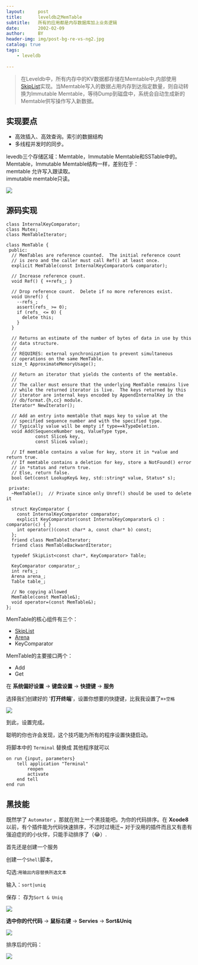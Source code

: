 ```yaml
---
layout:     post
title:      leveldb之MemTable
subtitle:   所有的应用都是内存数据库加上业务逻辑
date:       2002-02-09
author:     BY
header-img: img/post-bg-re-vs-ng2.jpg
catalog: true
tags:
    - leveldb
    
---
```


>在Leveldb中，所有内存中的KV数据都存储在Memtable中,内部使用[SkipList](https://yorkwade.github.io/2020/02/05/leveldb_SkipList/)实现。当Memtable写入的数据占用内存到达指定数量，则自动转换为Immutable Memtable，等待Dump到磁盘中，系统会自动生成新的Memtable供写操作写入新数据。

## 实现要点
- 高效插入、高效查询。索引的数据结构
- 多线程并发时的同步。


levedb三个存储区域：Memtable，Immutable Memtable和SSTable中的。Memtable，Immutable Memtable结构一样，差别在于：<br>
    memtable 允许写入跟读取。<br>
    immutable memtable只读。<br>



![](https://ww2.sinaimg.cn/large/006tKfTcgy1fckb184f74j319v0q01kx.jpg)


## 源码实现
``` obj
class InternalKeyComparator;
class Mutex;
class MemTableIterator;

class MemTable {
 public:
  // MemTables are reference counted.  The initial reference count
  // is zero and the caller must call Ref() at least once.
  explicit MemTable(const InternalKeyComparator& comparator);

  // Increase reference count.
  void Ref() { ++refs_; }

  // Drop reference count.  Delete if no more references exist.
  void Unref() {
    --refs_;
    assert(refs_ >= 0);
    if (refs_ <= 0) {
      delete this;
    }
  }

  // Returns an estimate of the number of bytes of data in use by this
  // data structure.
  //
  // REQUIRES: external synchronization to prevent simultaneous
  // operations on the same MemTable.
  size_t ApproximateMemoryUsage();

  // Return an iterator that yields the contents of the memtable.
  //
  // The caller must ensure that the underlying MemTable remains live
  // while the returned iterator is live.  The keys returned by this
  // iterator are internal keys encoded by AppendInternalKey in the
  // db/format.{h,cc} module.
  Iterator* NewIterator();

  // Add an entry into memtable that maps key to value at the
  // specified sequence number and with the specified type.
  // Typically value will be empty if type==kTypeDeletion.
  void Add(SequenceNumber seq, ValueType type,
           const Slice& key,
           const Slice& value);

  // If memtable contains a value for key, store it in *value and return true.
  // If memtable contains a deletion for key, store a NotFound() error
  // in *status and return true.
  // Else, return false.
  bool Get(const LookupKey& key, std::string* value, Status* s);

 private:
  ~MemTable();  // Private since only Unref() should be used to delete it

  struct KeyComparator {
    const InternalKeyComparator comparator;
    explicit KeyComparator(const InternalKeyComparator& c) : comparator(c) { }
    int operator()(const char* a, const char* b) const;
  };
  friend class MemTableIterator;
  friend class MemTableBackwardIterator;

  typedef SkipList<const char*, KeyComparator> Table;

  KeyComparator comparator_;
  int refs_;
  Arena arena_;
  Table table_;

  // No copying allowed
  MemTable(const MemTable&);
  void operator=(const MemTable&);
};

```
MemTable的核心组件有三个：
- [SkipList](https://yorkwade.github.io/2020/02/05/leveldb_SkipList/)
- [Arena](https://yorkwade.github.io/2020/02/04/leveldb_Arena/)
- KeyComparator

MemTable的主要接口两个：
- Add
- Get


在 **系统偏好设置** -> **键盘设置** -> **快捷键** -> **服务**

选择我们创建好的 '**打开终端**'，设置你想要的快捷键，比我我设置了`⌘+空格`

![](https://ww4.sinaimg.cn/large/006tKfTcgy1fckbvaixhnj30kw0ihq67.jpg)

到此，设置完成。

聪明的你也许会发现，这个技巧能为所有的程序设置快捷启动。

将脚本中的 `Terminal` 替换成 其他程序就可以

```
on run {input, parameters}
    tell application "Terminal"
        reopen
        activate
    end tell
end run

```

## 黑技能

既然学了 `Automator` ，那就在附上一个黑技能吧。为你的代码排序。在 **Xcode8**以前，有个插件能为代码快速排序，不过时过境迁~ 对于没用的插件而且又有患有强迫症的的小伙伴，只能手动排序了（😂）.

首先还是创建一个服务

创建一个`Shell`脚本，

勾选:`用输出内容替换所选文本`

输入：`sort|uniq` 

保存： 存为`Sort & Uniq`

![](https://ww4.sinaimg.cn/large/006tKfTcgy1fckd40rgwmj30rt0ildiy.jpg)

**选中你的代代码** -> **鼠标右键** -> **Servies** -> **Sort&Uniq**

![](https://ww2.sinaimg.cn/large/006tKfTcgy1fckd6tx1dzj30h90b7mzm.jpg)

排序后的代码：

![](https://ww3.sinaimg.cn/large/006tKfTcgy1fckd6lak55j309j05y3yo.jpg)

